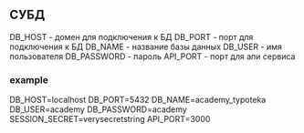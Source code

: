 ## СУБД

DB_HOST - домен для подключения к БД
DB_PORT - порт для подключения к БД
DB_NAME - название базы данных
DB_USER - имя пользователя
DB_PASSWORD - пароль
API_PORT - порт для апи сервиса


### example

DB_HOST=localhost
DB_PORT=5432
DB_NAME=academy_typoteka
DB_USER=academy
DB_PASSWORD=academy
SESSION_SECRET=verysecretstring
API_PORT=3000
